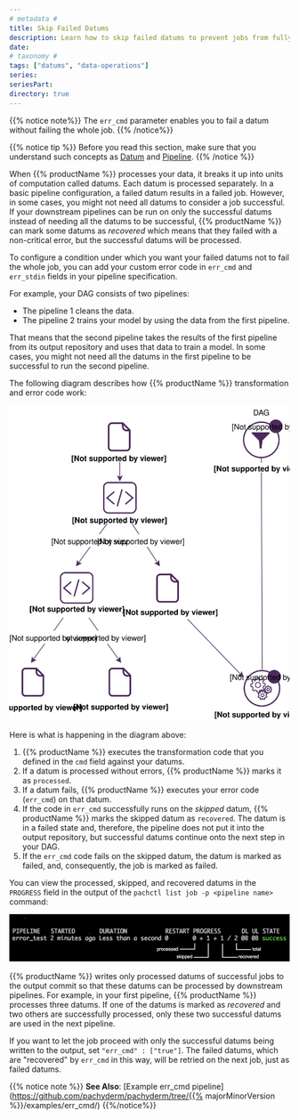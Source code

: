 ```yaml
---
# metadata # 
title: Skip Failed Datums
description: Learn how to skip failed datums to prevent jobs from fully failing.
date: 
# taxonomy #
tags: ["datums", "data-operations"]
series:
seriesPart:
directory: true 
---
```


{{% notice note%}}
The `err_cmd` parameter enables you to fail a datum without failing the
whole job.
{{% /notice%}}

{{% notice tip %}}
Before you read this section, make sure that you understand such
concepts as [Datum](/{{%release%}}/learn/glossary/datum) and
[Pipeline](/{{%release%}}/learn/glossary/pipeline/).
{{% /notice %}}

When {{% productName %}} processes your data, it breaks it up into units of
computation called datums. Each datum is processed separately.
In a basic pipeline configuration, a failed datum results in a failed
job. However, in some cases, you might not need all datums
to consider a job successful. If your downstream pipelines can be run
on only the successful datums instead of needing all the datums to be
successful, {{% productName %}} can mark some datums as *recovered* which means
that they failed with a non-critical error, but the successful datums
will be processed.

To configure a condition under which you want your failed datums not
to fail the whole job, you can add your custom error code in
`err_cmd` and `err_stdin` fields in your pipeline specification.

For example, your DAG consists of two pipelines:

* The pipeline 1 cleans the data.
* The pipeline 2 trains your model by using the data from the first pipeline.

That means that the second pipeline takes the results of the first pipeline
from its output repository and uses that data to train a model. In some cases,
you might not need all the datums in the first pipeline to be successful
to run the second pipeline.

The following diagram describes how {{% productName %}} transformation and error
code work:

![err_cmd logic](/images/err_cmd_workflow.svg)

Here is what is happening in the diagram above:

1. {{% productName %}} executes the transformation code that you defined in
the `cmd` field against your datums.
1. If a datum is processed without errors, {{% productName %}} marks it as
`processed`.
1. If a datum fails, {{% productName %}} executes your
error code (`err_cmd`) on that datum.
1. If the code in `err_cmd` successfully runs on the *skipped* datum,
{{% productName %}} marks the skipped datum as `recovered`. The datum is in a
failed state and, therefore, the pipeline does not put it into the output
repository, but successful datums continue onto the next step in your DAG.
1. If the `err_cmd` code fails on the skipped datum, the datum is marked
as failed, and, consequently, the job is marked as failed.

You can view the processed, skipped, and recovered datums in the `PROGRESS`
field in the output of the `pachctl list job -p <pipeline name>` command:

![Datums in progress](/images/datums_in_progress.png)

{{% productName %}} writes only processed datums of successful jobs to the output
commit so that these datums can be processed by downstream pipelines.
For example, in your first pipeline, {{% productName %}} processes three datums.
If one of the datums is marked as *recovered* and two others are
successfully processed, only these two successful datums are used in
the next pipeline.

If you want to let the job proceed with only the successful datums being
written to the output, set `"err_cmd" : ["true"]`. The failed datums,
which are "recovered" by `err_cmd` in this way, will be retried on
the next job, just as failed datums.

{{% notice note %}}
**See Also**: [Example err_cmd pipeline](https://github.com/pachyderm/pachyderm/tree/{{% majorMinorVersion %}}/examples/err_cmd/)
{{%/notice%}}
